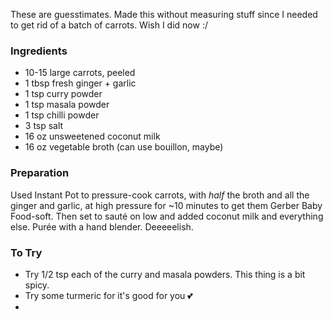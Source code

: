 These are guesstimates. Made this without measuring stuff since I needed to get rid of a batch of carrots. Wish I did now :/

### Ingredients

* 10-15 large carrots, peeled
* 1 tbsp fresh ginger + garlic
* 1 tsp curry powder
* 1 tsp masala powder
* 1 tsp chilli powder
* 3 tsp salt
* 16 oz unsweetened coconut milk
* 16 oz vegetable broth (can use bouillon, maybe)

### Preparation

Used Instant Pot to pressure-cook carrots, with _half_ the broth and all the ginger and garlic, at high pressure for ~10 minutes to get them Gerber Baby Food-soft. Then set to sauté on low and added coconut milk and everything else. Purée with a hand blender. Deeeeelish.

### To Try

* Try 1/2 tsp each of the curry and masala powders. This thing is a bit spicy.
* Try some turmeric for it's good for you 💕
* 
